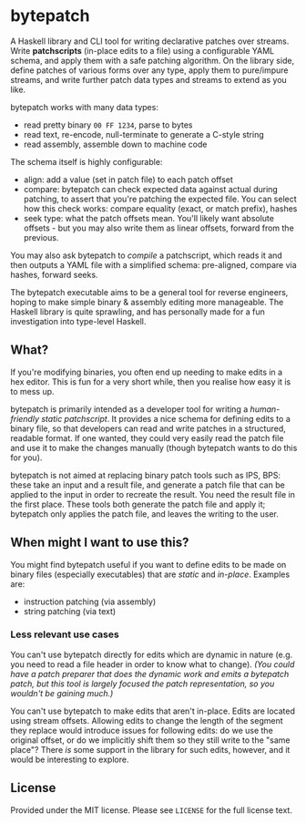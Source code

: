 # bytepatch
A Haskell library and CLI tool for writing declarative patches over streams.
Write **patchscripts** (in-place edits to a file) using a configurable YAML
schema, and apply them with a safe patching algorithm. On the library side,
define patches of various forms over any type, apply them to pure/impure
streams, and write further patch data types and streams to extend as you like.

bytepatch works with many data types:

  * read pretty binary `00 FF 1234`, parse to bytes
  * read text, re-encode, null-terminate to generate a C-style string
  * read assembly, assemble down to machine code

The schema itself is highly configurable:

  * align: add a value (set in patch file) to each patch offset
  * compare: bytepatch can check expected data against actual during patching,
    to assert that you're patching the expected file. You can select how this
    check works: compare equality (exact, or match prefix), hashes
  * seek type: what the patch offsets mean. You'll likely want absolute
    offsets - but you may also write them as linear offsets, forward from the
    previous.

You may also ask bytepatch to *compile* a patchscript, which reads it and then
outputs a YAML file with a simplified schema: pre-aligned, compare via hashes,
forward seeks.

The bytepatch executable aims to be a general tool for reverse engineers, hoping
to make simple binary & assembly editing more manageable. The Haskell library is
quite sprawling, and has personally made for a fun investigation into type-level
Haskell.

## What?
If you're modifying binaries, you often end up needing to make edits in a hex
editor. This is fun for a very short while, then you realise how easy it is to
mess up.

bytepatch is primarily intended as a developer tool for writing a
*human-friendly static patchscript*. It provides a nice schema for defining
edits to a binary file, so that developers can read and write patches in a
structured, readable format. If one wanted, they could very easily read the
patch file and use it to make the changes manually (though bytepatch wants to do
this for you).

bytepatch is not aimed at replacing binary patch tools such as IPS, BPS: these
take an input and a result file, and generate a patch file that can be applied
to the input in order to recreate the result. You need the result file in the
first place. These tools both generate the patch file and apply it; bytepatch
only applies the patch file, and leaves the writing to the user.

## When might I want to use this?
You might find bytepatch useful if you want to define edits to be made on binary
files (especially executables) that are *static* and *in-place*. Examples are:

  * instruction patching (via assembly)
  * string patching (via text)

### Less relevant use cases
You can't use bytepatch directly for edits which are dynamic in nature (e.g.
you need to read a file header in order to know what to change). *(You could
have a patch preparer that does the dynamic work and emits a bytepatch patch,
but this tool is largely focused the patch representation, so you wouldn't be
gaining much.)*

You can't use bytepatch to make edits that aren't in-place. Edits are located
using stream offsets. Allowing edits to change the length of the segment they
replace would introduce issues for following edits: do we use the original
offset, or do we implicitly shift them so they still write to the "same place"?
There *is* some support in the library for such edits, however, and it would be
interesting to explore.

## License
Provided under the MIT license. Please see `LICENSE` for the full license text.

